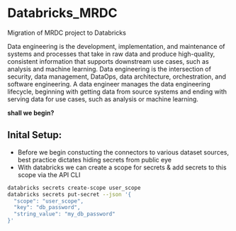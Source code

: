 # Databricks_MRDC
Migration of MRDC project to Databricks


Data engineering is the development, implementation, and maintenance of systems and processes that take in raw data and produce high-quality, consistent information that supports downstream use cases, such as analysis and machine learning. Data engineering is the intersection of security, data management, DataOps, data architecture, orchestration, and software engineering. A data engineer manages the data engineering lifecycle, beginning with getting data from source systems and ending with serving data for use cases, such as analysis or machine learning.


**shall we begin?**

## Inital Setup:

- Before we begin constucting the connectors to various dataset sources, best practice dictates hiding secrets from public eye
- With databricks we can create a scope for secrets & add secrets to this scope via the API CLI

``` bash
databricks secrets create-scope user_scope
databricks secrets put-secret --json '{
  "scope": "user_scope",
  "key": "db_password",
  "string_value": "my_db_password"
}'

```


